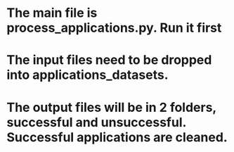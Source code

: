 # The main file is process_applications.py. Run it first 
# The input files need to be dropped into applications_datasets.
# The output files will be in 2 folders, successful and unsuccessful. Successful applications are cleaned.
